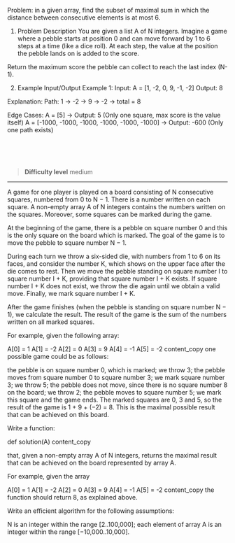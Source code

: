 Problem: 
  in a given array, find the subset of maximal sum in which the distance between consecutive elements is at most 6.

1. Problem Description
You are given a list A of N integers. Imagine a game where a pebble starts at position 0 and can move forward by 1 to 6 steps at a time (like a dice roll). At each step, the value at the position the pebble lands on is added to the score.

Return the maximum score the pebble can collect to reach the last index (N-1).


2. Example Input/Output
Example 1:
Input: A = [1, -2, 0, 9, -1, -2]
Output: 8

Explanation:
Path: 1 → -2 → 9 → -2 → total = 8


Edge Cases:
A = [5] → Output: 5 (Only one square, max score is the value itself)
A = [-1000, -1000, -1000, -1000, -1000, -1000] → Output: -600 (Only one path exists)


<br><br><br>

> **Difficulty level**
> medium

---

A game for one player is played on a board consisting of N consecutive squares, numbered from 0 to N − 1. There is a number written on each square. A non-empty array A of N integers contains the numbers written on the squares. Moreover, some squares can be marked during the game.

At the beginning of the game, there is a pebble on square number 0 and this is the only square on the board which is marked. The goal of the game is to move the pebble to square number N − 1.

During each turn we throw a six-sided die, with numbers from 1 to 6 on its faces, and consider the number K, which shows on the upper face after the die comes to rest. Then we move the pebble standing on square number I to square number I + K, providing that square number I + K exists. If square number I + K does not exist, we throw the die again until we obtain a valid move. Finally, we mark square number I + K.

After the game finishes (when the pebble is standing on square number N − 1), we calculate the result. The result of the game is the sum of the numbers written on all marked squares.

For example, given the following array:

A[0] = 1 A[1] = -2 A[2] = 0 A[3] = 9 A[4] = -1 A[5] = -2
content_copy
one possible game could be as follows:

the pebble is on square number 0, which is marked;
we throw 3; the pebble moves from square number 0 to square number 3; we mark square number 3;
we throw 5; the pebble does not move, since there is no square number 8 on the board;
we throw 2; the pebble moves to square number 5; we mark this square and the game ends.
The marked squares are 0, 3 and 5, so the result of the game is 1 + 9 + (−2) = 8. This is the maximal possible result that can be achieved on this board.

Write a function:

def solution(A)
content_copy

that, given a non-empty array A of N integers, returns the maximal result that can be achieved on the board represented by array A.

For example, given the array

A[0] = 1 A[1] = -2 A[2] = 0 A[3] = 9 A[4] = -1 A[5] = -2
content_copy
the function should return 8, as explained above.

Write an efficient algorithm for the following assumptions:

N is an integer within the range [2..100,000];
each element of array A is an integer within the range [−10,000..10,000].
